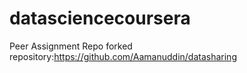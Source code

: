 # datasciencecoursera
Peer Assignment Repo
forked repository:https://github.com/Aamanuddin/datasharing
